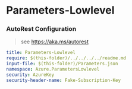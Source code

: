 # Parameters-Lowlevel
### AutoRest Configuration
> see https://aka.ms/autorest

``` yaml
title: Parameters-Lowlevel
require: $(this-folder)/../../../../readme.md
input-file: $(this-folder)/Parameters.json
namespace: Azure.ParametersLowlevel
security: AzureKey
security-header-name: Fake-Subscription-Key
```
